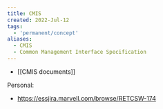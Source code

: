 ```yaml
---
title: CMIS
created: 2022-Jul-12
tags:
  - 'permanent/concept'
aliases:
  - CMIS
  - Common Management Interface Specification
---
```


- [[CMIS documents]]


Personal:
- https://essjira.marvell.com/browse/RETCSW-174



